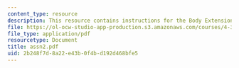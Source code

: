 ```yaml
---
content_type: resource
description: This resource contains instructions for the Body Extension assignment.
file: https://ol-ocw-studio-app-production.s3.amazonaws.com/courses/4-301-introduction-to-the-visual-arts-spring-2007/2b248f7d8a22e43b0f4bd192d468bfe5_assn2.pdf
file_type: application/pdf
resourcetype: Document
title: assn2.pdf
uid: 2b248f7d-8a22-e43b-0f4b-d192d468bfe5
---
```

